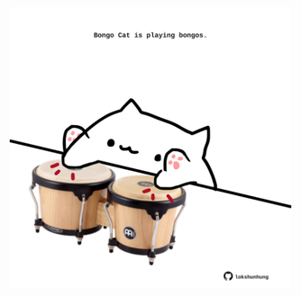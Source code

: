 <!-- built at 22/12/2023, 20:00:40 UTC -->
<p align="center">
  <img width="500" height="500" src="./ReadmeImage.svg">
</p>
